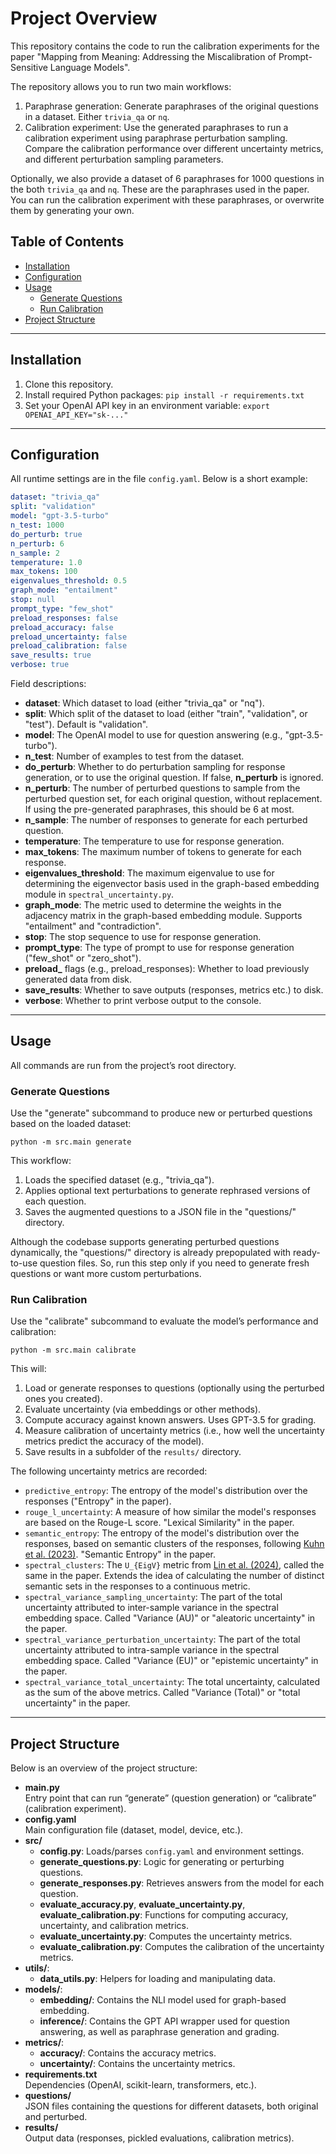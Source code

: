 # Project Overview

This repository contains the code to run the calibration experiments for the paper "Mapping from Meaning: Addressing the Miscalibration of Prompt-Sensitive Language Models".

The repository allows you to run two main workflows:

1. Paraphrase generation: Generate paraphrases of the original questions in a dataset. Either `trivia_qa` or `nq`.
2. Calibration experiment: Use the generated paraphrases to run a calibration experiment using paraphrase perturbation sampling. Compare the calibration performance over different uncertainty metrics, and different perturbation sampling parameters.

Optionally, we also provide a dataset of 6 paraphrases for 1000 questions in the both `trivia_qa` and `nq`. These are the paraphrases used in the paper. You can run the calibration experiment with these paraphrases, or overwrite them by generating your own.

## Table of Contents
- [Installation](#installation)
- [Configuration](#configuration)
- [Usage](#usage)
  - [Generate Questions](#generate-questions)
  - [Run Calibration](#run-calibration)
- [Project Structure](#project-structure)

---

## Installation

1. Clone this repository.
2. Install required Python packages:   ```
   pip install -r requirements.txt   ```
3. Set your OpenAI API key in an environment variable:   ```
   export OPENAI_API_KEY="sk-..."   ```

---

## Configuration

All runtime settings are in the file `config.yaml`. Below is a short example:

```yaml
dataset: "trivia_qa"
split: "validation"
model: "gpt-3.5-turbo"
n_test: 1000
do_perturb: true
n_perturb: 6
n_sample: 2
temperature: 1.0
max_tokens: 100
eigenvalues_threshold: 0.5
graph_mode: "entailment"
stop: null
prompt_type: "few_shot"
preload_responses: false
preload_accuracy: false
preload_uncertainty: false
preload_calibration: false
save_results: true
verbose: true
```

Field descriptions:
- **dataset**: Which dataset to load (either "trivia_qa" or "nq").  
- **split**: Which split of the dataset to load (either "train", "validation", or "test"). Default is "validation".
- **model**: The OpenAI model to use for question answering (e.g., "gpt-3.5-turbo").
- **n_test**: Number of examples to test from the dataset.
- **do_perturb**: Whether to do perturbation sampling for response generation, or to use the original question. If false, **n_perturb** is ignored.
- **n_perturb**: The number of perturbed questions to sample from the perturbed question set, for each original question, without replacement. If using the pre-generated paraphrases, this should be 6 at most.
- **n_sample**: The number of responses to generate for each perturbed question.
- **temperature**: The temperature to use for response generation.
- **max_tokens**: The maximum number of tokens to generate for each response.
- **eigenvalues_threshold**: The maximum eigenvalue to use for determining the eigenvector basis used in the graph-based embedding module in `spectral_uncertainty.py`.
- **graph_mode**: The metric used to determine the weights in the adjacency matrix in the graph-based embedding module. Supports "entailment" and "contradiction".
- **stop**: The stop sequence to use for response generation.
- **prompt_type**: The type of prompt to use for response generation ("few_shot" or "zero_shot").
- **preload_** flags (e.g., preload_responses): Whether to load previously generated data from disk.
- **save_results**: Whether to save outputs (responses, metrics etc.) to disk.
- **verbose**: Whether to print verbose output to the console.

---

## Usage

All commands are run from the project’s root directory.

### Generate Questions
Use the "generate" subcommand to produce new or perturbed questions based on the loaded dataset:

```
python -m src.main generate
```

This workflow:
1. Loads the specified dataset (e.g., "trivia_qa").  
2. Applies optional text perturbations to generate rephrased versions of each question.  
3. Saves the augmented questions to a JSON file in the "questions/" directory.

Although the codebase supports generating perturbed questions dynamically, the "questions/" directory is already prepopulated with ready-to-use question files. So, run this step only if you need to generate fresh questions or want more custom perturbations.

### Run Calibration
Use the "calibrate" subcommand to evaluate the model’s performance and calibration:

```
python -m src.main calibrate
```

This will:
1. Load or generate responses to questions (optionally using the perturbed ones you created).  
2. Evaluate uncertainty (via embeddings or other methods).  
3. Compute accuracy against known answers. Uses GPT-3.5 for grading.
4. Measure calibration of uncertainty metrics (i.e., how well the uncertainty metrics predict the accuracy of the model).
5. Save results in a subfolder of the `results/` directory.

The following uncertainty metrics are recorded:
- `predictive_entropy`: The entropy of the model's distribution over the responses ("Entropy" in the paper).
- `rouge_l_uncertainty`: A measure of how similar the model's responses are based on the Rouge-L score. "Lexical Similarity" in the paper.
- `semantic_entropy`: The entropy of the model's distribution over the responses, based on semantic clusters of the responses, following [Kuhn et al. (2023)](https://arxiv.org/abs/2302.09664). "Semantic Entropy" in the paper.
- `spectral_clusters`: The `U_{EigV}` metric from [Lin et al. (2024)](https://arxiv.org/abs/2305.19187), called the same in the paper. Extends the idea of calculating the number of distinct semantic sets in the responses to a continuous metric.
- `spectral_variance_sampling_uncertainty`: The part of the total uncertainty attributed to inter-sample variance in the spectral embedding space. Called "Variance (AU)" or "aleatoric uncertainty" in the paper.
- `spectral_variance_perturbation_uncertainty`: The part of the total uncertainty attributed to intra-sample variance in the spectral embedding space. Called "Variance (EU)" or "epistemic uncertainty" in the paper.
- `spectral_variance_total_uncertainty`: The total uncertainty, calculated as the sum of the above metrics. Called "Variance (Total)" or "total uncertainty" in the paper.

---

## Project Structure

Below is an overview of the project structure:
- **main.py**  
  Entry point that can run “generate” (question generation) or “calibrate” (calibration experiment).
- **config.yaml**  
  Main configuration file (dataset, model, device, etc.).
- **src/**  
  - **config.py**: Loads/parses `config.yaml` and environment settings.  
  - **generate_questions.py**: Logic for generating or perturbing questions.  
  - **generate_responses.py**: Retrieves answers from the model for each question.  
  - **evaluate_accuracy.py**, **evaluate_uncertainty.py**, **evaluate_calibration.py**: Functions for computing accuracy, uncertainty, and calibration metrics.
  - **evaluate_uncertainty.py**: Computes the uncertainty metrics.
  - **evaluate_calibration.py**: Computes the calibration of the uncertainty metrics.
- **utils/**:
  - **data_utils.py**: Helpers for loading and manipulating data.
- **models/**:
  - **embedding/**: Contains the NLI model used for graph-based embedding.
  - **inference/**: Contains the GPT API wrapper used for question answering, as well as paraphrase generation and grading.
- **metrics/**:
  - **accuracy/**: Contains the accuracy metrics.
  - **uncertainty/**: Contains the uncertainty metrics.
- **requirements.txt**  
  Dependencies (OpenAI, scikit-learn, transformers, etc.).  
- **questions/**  
  JSON files containing the questions for different datasets, both original and perturbed.  
- **results/**  
  Output data (responses, pickled evaluations, calibration metrics).